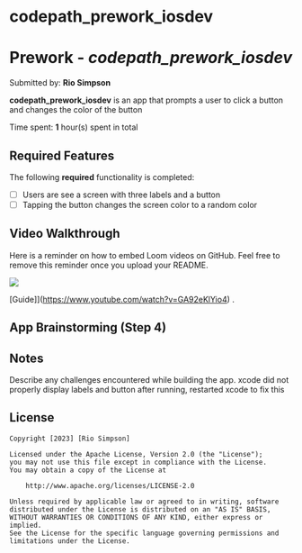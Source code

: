 # codepath_prework_iosdev

# Prework - *codepath_prework_iosdev*

Submitted by: **Rio Simpson**

**codepath_prework_iosdev** is an app that prompts a user to click a button and changes the color of the button

Time spent: **1** hour(s) spent in total

## Required Features

The following **required** functionality is completed:

- [ ] Users are see a screen with three labels and a button
- [ ] Tapping the button changes the screen color to a random color
 
## Video Walkthrough

Here is a reminder on how to embed Loom videos on GitHub. Feel free to remove this reminder once you upload your README.

<div>
    <a href="https://www.loom.com/share/69add03a4bde4ffd81ba6057bfb892ca">
    </a>
    <a href="https://www.loom.com/share/69add03a4bde4ffd81ba6057bfb892ca">
      <img style="max-width:300px;" src="https://cdn.loom.com/sessions/thumbnails/69add03a4bde4ffd81ba6057bfb892ca-with-play.gif">
    </a>
  </div>

[Guide]](https://www.youtube.com/watch?v=GA92eKlYio4) .

## App Brainstorming (Step 4)

## Notes

Describe any challenges encountered while building the app.
  xcode did not properly display labels and button after running, restarted xcode to fix this

## License

    Copyright [2023] [Rio Simpson]

    Licensed under the Apache License, Version 2.0 (the "License");
    you may not use this file except in compliance with the License.
    You may obtain a copy of the License at

        http://www.apache.org/licenses/LICENSE-2.0

    Unless required by applicable law or agreed to in writing, software
    distributed under the License is distributed on an "AS IS" BASIS,
    WITHOUT WARRANTIES OR CONDITIONS OF ANY KIND, either express or implied.
    See the License for the specific language governing permissions and
    limitations under the License.
